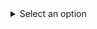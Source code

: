 <details>
  <summary>Select an option</summary>
  <table>
    <tr>
      <td><input type="checkbox" id="option1"  ☑ checked disabled></td>
      <td><label for="option1"> Option 1</label></td>
    </tr>
    <tr>
      <td><input type="checkbox" id="option2" enabled></td>
      <td><label for="option2">Option 2</label></td>
    </tr>
    <tr>
      <td><input type="checkbox" id="option3" enabled></td>
      <td><label for="option3">Option 3</label></td>
    </tr>
  </table>
</details>
